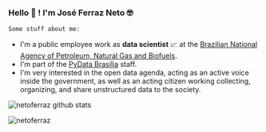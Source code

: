 ### Hello 👋 ! I'm José Ferraz Neto 🤓

`Some stuff about me:`

- I'm a public employee work as **data scientist** 📈 at the [Brazilian National Agency of Petroleum, Natural Gas and Biofuels](http://www.anp.gov.br/).
- I'm part of the [PyData Brasília](https://www.meetup.com/pt-BR/PyData-Brasilia/) staff.
- I'm very interested in the open data agenda, acting as an active voice inside the government, as well as an acting citizen working collecting, organizing, and share unstructured data to the society.

![netoferraz github stats](https://github-readme-stats.vercel.app/api?username=netoferraz&show_icons=true)

<p align="left"> <img src="https://komarev.com/ghpvc/?username=netoferraz" alt="netoferraz" /> </p>
